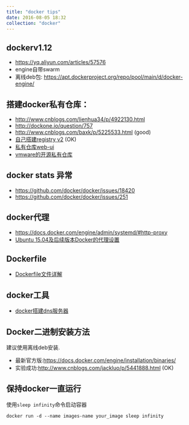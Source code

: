 ```yaml
---
title: "docker tips"
date: 2016-08-05 18:32
collection: "docker"
---
```


## dockerv1.12

+ https://yq.aliyun.com/articles/57576
+ engine自带swarm
+ 离线deb包: https://apt.dockerproject.org/repo/pool/main/d/docker-engine/  

## 搭建docker私有仓库：

+ http://www.cnblogs.com/lienhua34/p/4922130.html  
+ http://dockone.io/question/757  
+ http://www.cnblogs.com/baxk/p/5225533.html (good)   
+ [自己搭建registry v2](http://www.zimug.com/317.html) (OK)
+ [私有仓库web-ui](https://github.com/kwk/docker-registry-frontend)
+ [vmware的开源私有仓库](https://github.com/vmware/harbor)

## docker stats 异常

+ https://github.com/docker/docker/issues/18420
+ https://github.com/docker/docker/issues/251

## docker代理

+ https://docs.docker.com/engine/admin/systemd/#http-proxy
+ [Ubuntu 15.04及后续版本Docker的代理设置](http://www.jianshu.com/p/ab38818ecd83)

## Dockerfile

+ [Dockerfile文件详解](https://hujb2000.gitbooks.io/docker-flow-evolution/content/cn/basis/dockerfiledetail.html)

## docker工具

+ [docker搭建dns服务器](http://www.coderli.com/config-dnsmasq-using-docker/)

## Docker二进制安装方法

建议使用离线deb安装.

+ 最新官方版:https://docs.docker.com/engine/installation/binaries/    
+ 实验成功:http://www.cnblogs.com/jackluo/p/5441888.html (OK)

## 保持docker一直运行

使用`sleep infinity`命令启动容器
```
docker run -d --name images-name your_image sleep infinity
```
